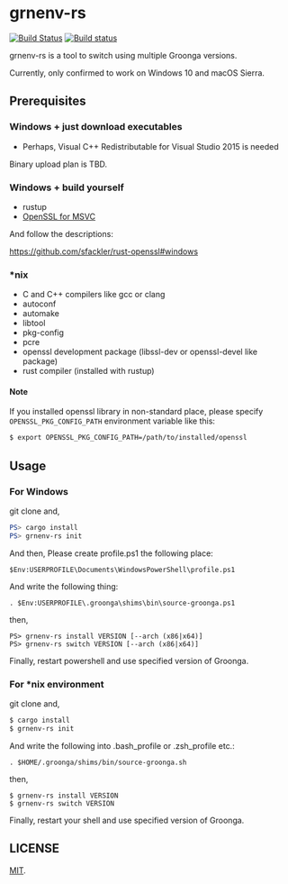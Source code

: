 grnenv-rs
===

[![Build Status](https://travis-ci.org/cosmo0920/grnenv-rs.svg?branch=master)](https://travis-ci.org/cosmo0920/grnenv-rs)
[![Build status](https://ci.appveyor.com/api/projects/status/2m8wmd96h4k7f2om/branch/master?svg=true)](https://ci.appveyor.com/project/cosmo0920/grnenv-rs/branch/master)

grnenv-rs is a tool to switch using multiple Groonga versions.

Currently, only confirmed to work on Windows 10 and macOS Sierra.

## Prerequisites

### Windows + just download executables

* Perhaps, Visual C++ Redistributable for Visual Studio 2015 is needed

Binary upload plan is TBD.

### Windows + build yourself

* rustup
* [OpenSSL for MSVC](https://slproweb.com/products/Win32OpenSSL.html)

And follow the descriptions:

https://github.com/sfackler/rust-openssl#windows

### *nix

* C and C++ compilers like gcc or clang
* autoconf
* automake
* libtool
* pkg-config
* pcre
* openssl development package (libssl-dev or openssl-devel like package)
* rust compiler (installed with rustup)

#### Note

If you installed openssl library in non-standard place, please specify `OPENSSL_PKG_CONFIG_PATH` environment variable like this:

```bash
$ export OPENSSL_PKG_CONFIG_PATH=/path/to/installed/openssl
```

## Usage

### For Windows

git clone and,

```powershell
PS> cargo install
PS> grnenv-rs init
```

And then,
Please create profile.ps1 the following place:

```
$Env:USERPROFILE\Documents\WindowsPowerShell\profile.ps1
```

And write the following thing:

```
. $Env:USERPROFILE\.groonga\shims\bin\source-groonga.ps1
```

then,

```
PS> grnenv-rs install VERSION [--arch (x86|x64)]
PS> grnenv-rs switch VERSION [--arch (x86|x64)]
```

Finally, restart powershell and use specified version of Groonga.

### For *nix environment

git clone and,

```bash
$ cargo install
$ grnenv-rs init
```

And write the following into .bash\_profile or .zsh\_profile etc.:

```
. $HOME/.groonga/shims/bin/source-groonga.sh
```

then,

```
$ grnenv-rs install VERSION
$ grnenv-rs switch VERSION
```

Finally, restart your shell and use specified version of Groonga.

## LICENSE

[MIT](LICENSE).
